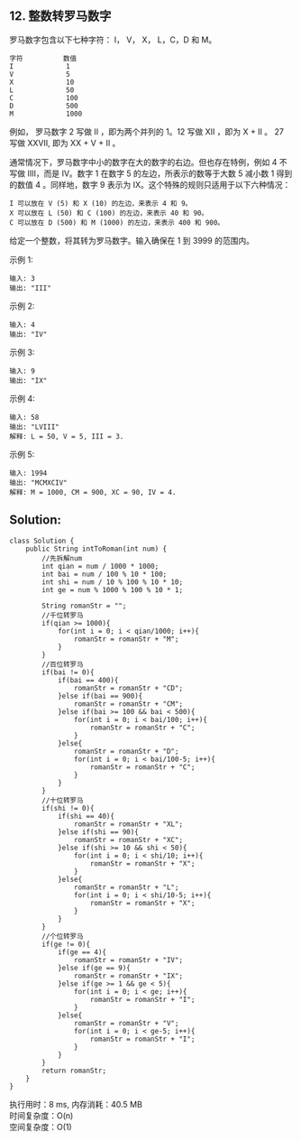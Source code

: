## 12. 整数转罗马数字

罗马数字包含以下七种字符： I， V， X， L，C，D 和 M。
```
字符          数值
I             1
V             5
X             10
L             50
C             100
D             500
M             1000
```
例如， 罗马数字 2 写做 II ，即为两个并列的 1。12 写做 XII ，即为 X + II 。 27 写做  XXVII, 即为 XX + V + II 。

通常情况下，罗马数字中小的数字在大的数字的右边。但也存在特例，例如 4 不写做 IIII，而是 IV。数字 1 在数字 5 的左边，所表示的数等于大数 5 减小数 1 得到的数值 4 。同样地，数字 9 表示为 IX。这个特殊的规则只适用于以下六种情况：

    I 可以放在 V (5) 和 X (10) 的左边，来表示 4 和 9。
    X 可以放在 L (50) 和 C (100) 的左边，来表示 40 和 90。 
    C 可以放在 D (500) 和 M (1000) 的左边，来表示 400 和 900。

给定一个整数，将其转为罗马数字。输入确保在 1 到 3999 的范围内。

示例 1:
```
输入: 3
输出: "III"
```
示例 2:
```
输入: 4
输出: "IV"
```
示例 3:
```
输入: 9
输出: "IX"
```
示例 4:
```
输入: 58
输出: "LVIII"
解释: L = 50, V = 5, III = 3.
```
示例 5:
```
输入: 1994
输出: "MCMXCIV"
解释: M = 1000, CM = 900, XC = 90, IV = 4.
```
## Solution:
```
class Solution {
    public String intToRoman(int num) {
        //先拆解num
        int qian = num / 1000 * 1000;
        int bai = num / 100 % 10 * 100;
        int shi = num / 10 % 100 % 10 * 10;
        int ge = num % 1000 % 100 % 10 * 1;

        String romanStr = "";
        //千位转罗马
        if(qian >= 1000){
            for(int i = 0; i < qian/1000; i++){
                romanStr = romanStr + "M";
            }
        }
        //百位转罗马
        if(bai != 0){
            if(bai == 400){
                romanStr = romanStr + "CD";
            }else if(bai == 900){
                romanStr = romanStr + "CM";
            }else if(bai >= 100 && bai < 500){
                for(int i = 0; i < bai/100; i++){
                    romanStr = romanStr + "C";
                }
            }else{
                romanStr = romanStr + "D";
                for(int i = 0; i < bai/100-5; i++){
                    romanStr = romanStr + "C";
                }
            }
        }     
        //十位转罗马
        if(shi != 0){
            if(shi == 40){
                romanStr = romanStr + "XL";
            }else if(shi == 90){
                romanStr = romanStr + "XC";
            }else if(shi >= 10 && shi < 50){
                for(int i = 0; i < shi/10; i++){
                    romanStr = romanStr + "X";
                }
            }else{
                romanStr = romanStr + "L";
                for(int i = 0; i < shi/10-5; i++){
                    romanStr = romanStr + "X";
                }
            }
        }
        //个位转罗马
        if(ge != 0){
            if(ge == 4){
                romanStr = romanStr + "IV";
            }else if(ge == 9){
                romanStr = romanStr + "IX";
            }else if(ge >= 1 && ge < 5){
                for(int i = 0; i < ge; i++){
                    romanStr = romanStr + "I";
                }
            }else{
                romanStr = romanStr + "V";
                for(int i = 0; i < ge-5; i++){
                    romanStr = romanStr + "I";
                }
            }
        }
        return romanStr;
    }
}
```
执行用时：8 ms, 内存消耗：40.5 MB <br>
时间复杂度：O(n) <br>
空间复杂度：O(1)
